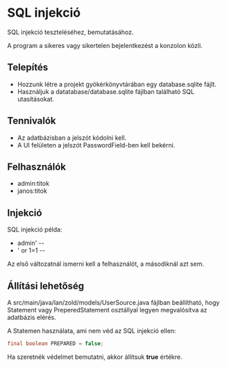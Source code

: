 # SQL injekció

SQL injekció teszteléséhez, bemutatásához.

A program a sikeres vagy sikertelen bejelentkezést a konzolon közli.

## Telepítés

* Hozzunk létre a projekt gyökérkönyvtárában egy database.sqlite fájlt.
* Használjuk a datatabase/database.sqlite fájlban található SQL utasításokat.

## Tennivalók

* Az adatbázisban a jelszót kódolni kell.
* A UI felületen a jelszót PasswordField-ben kell bekérni.

## Felhasználók

* admin:titok
* janos:titok

## Injekció

SQL injekció példa:

* admin' --
* ' or 1=1 --

Az első változatnál ismerni kell a felhasználót, a másodiknál azt sem.

## Állítási lehetőség

A src/main/java/lan/zold/models/UserSource.java fájlban beállítható, hogy Statement vagy PreperedStatement osztállyal legyen megvalósítva az adatbázis elérés.

A Statemen használata, ami nem véd az SQL injekció ellen:

```java
final boolean PREPARED = false;
```

Ha szeretnék védelmet bemutatni, akkor állítsuk **true** értékre.
